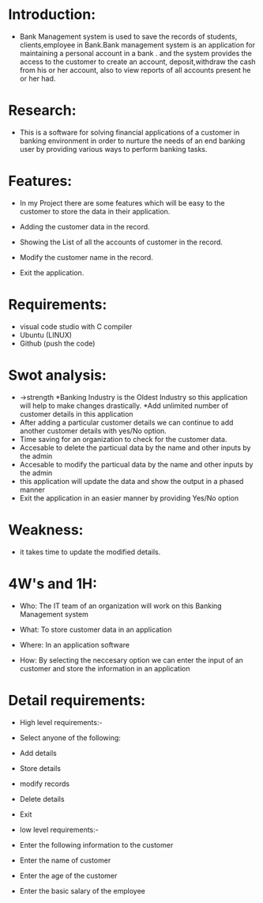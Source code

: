 # Introduction:
* Bank Management system is used to save the records of students, clients,employee
in Bank.Bank management system is an application for maintaining a 
personal account in a bank . and the system provides the access to the customer
to create an account, deposit,withdraw the cash from his or her account, also to view 
reports of all accounts present he or her had.


# Research:
* This is a software for solving financial applications of a customer 
in banking environment in order to nurture the needs of an end banking user by
 providing various ways to perform banking tasks.


# Features:
* In my Project there are some features which will be easy to the customer
 to store the data in their application.

* Adding the customer data in the record.
* Showing the List of all the accounts of customer in the record.
*  Modify the customer name in the record.
* Exit the application.


# Requirements:
* visual code studio with C compiler
* Ubuntu (LINUX)
* Github (push the code)


# Swot analysis:
* ->strength
*Banking Industry is the Oldest Industry so this application will help to make changes drastically.
*Add unlimited number of customer details in this application
* After adding a particular customer details we can continue to add another 
  customer details with yes/No option.
* Time saving for an organization to check for the customer data.
* Accesable to delete the particual data by the name and other inputs by the admin
* Accesable to modify the particual data by the name and other inputs by the admin
* this application will update the data and show the output in a phased manner
* Exit the application in an easier manner by providing Yes/No option

# Weakness:
* it takes time to update the modified details.

# 4W's and 1H:
* Who: The IT team of an organization will work on this Banking Management system

* What: To store customer data in an application

* Where: In an application software

* How: By selecting the neccesary option we can enter the input of an
 customer and store the information in an application

 # Detail requirements:

* High level requirements:-
 * Select anyone of the following:

* Add details   
* Store details
* modify records
* Delete details
* Exit

* low level requirements:-
* Enter the following information to the customer
* Enter the name of customer
* Enter the age of the customer
* Enter the basic salary of the employee